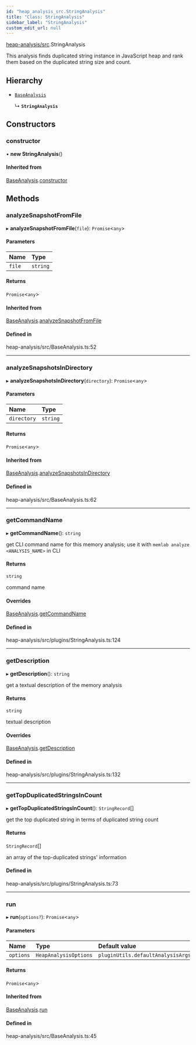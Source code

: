 ```yaml
---
id: "heap_analysis_src.StringAnalysis"
title: "Class: StringAnalysis"
sidebar_label: "StringAnalysis"
custom_edit_url: null
---
```


[heap-analysis/src](../modules/heap_analysis_src.md).StringAnalysis

This analysis finds duplicated string instance in JavaScript heap
and rank them based on the duplicated string size and count.

## Hierarchy

- [`BaseAnalysis`](heap_analysis_src.BaseAnalysis.md)

  ↳ **`StringAnalysis`**

## Constructors

### constructor

• **new StringAnalysis**()

#### Inherited from

[BaseAnalysis](heap_analysis_src.BaseAnalysis.md).[constructor](heap_analysis_src.BaseAnalysis.md#constructor)

## Methods

### analyzeSnapshotFromFile

▸ **analyzeSnapshotFromFile**(`file`): `Promise`<`any`\>

#### Parameters

| Name | Type |
| :------ | :------ |
| `file` | `string` |

#### Returns

`Promise`<`any`\>

#### Inherited from

[BaseAnalysis](heap_analysis_src.BaseAnalysis.md).[analyzeSnapshotFromFile](heap_analysis_src.BaseAnalysis.md#analyzesnapshotfromfile)

#### Defined in

heap-analysis/src/BaseAnalysis.ts:52

___

### analyzeSnapshotsInDirectory

▸ **analyzeSnapshotsInDirectory**(`directory`): `Promise`<`any`\>

#### Parameters

| Name | Type |
| :------ | :------ |
| `directory` | `string` |

#### Returns

`Promise`<`any`\>

#### Inherited from

[BaseAnalysis](heap_analysis_src.BaseAnalysis.md).[analyzeSnapshotsInDirectory](heap_analysis_src.BaseAnalysis.md#analyzesnapshotsindirectory)

#### Defined in

heap-analysis/src/BaseAnalysis.ts:62

___

### getCommandName

▸ **getCommandName**(): `string`

get CLI command name for this memory analysis;
use it with `memlab analyze <ANALYSIS_NAME>` in CLI

#### Returns

`string`

command name

#### Overrides

[BaseAnalysis](heap_analysis_src.BaseAnalysis.md).[getCommandName](heap_analysis_src.BaseAnalysis.md#getcommandname)

#### Defined in

heap-analysis/src/plugins/StringAnalysis.ts:124

___

### getDescription

▸ **getDescription**(): `string`

get a textual description of the memory analysis

#### Returns

`string`

textual description

#### Overrides

[BaseAnalysis](heap_analysis_src.BaseAnalysis.md).[getDescription](heap_analysis_src.BaseAnalysis.md#getdescription)

#### Defined in

heap-analysis/src/plugins/StringAnalysis.ts:132

___

### getTopDuplicatedStringsInCount

▸ **getTopDuplicatedStringsInCount**(): `StringRecord`[]

get the top duplicated string in terms of duplicated string count

#### Returns

`StringRecord`[]

an array of the top-duplicated strings' information

#### Defined in

heap-analysis/src/plugins/StringAnalysis.ts:73

___

### run

▸ **run**(`options?`): `Promise`<`any`\>

#### Parameters

| Name | Type | Default value |
| :------ | :------ | :------ |
| `options` | `HeapAnalysisOptions` | `pluginUtils.defaultAnalysisArgs` |

#### Returns

`Promise`<`any`\>

#### Inherited from

[BaseAnalysis](heap_analysis_src.BaseAnalysis.md).[run](heap_analysis_src.BaseAnalysis.md#run)

#### Defined in

heap-analysis/src/BaseAnalysis.ts:45
